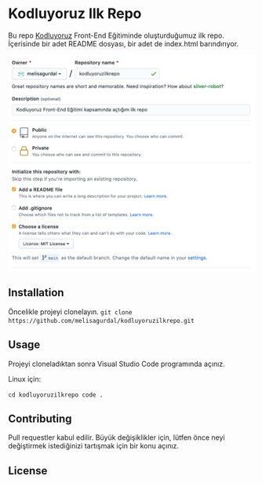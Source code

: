# Kodluyoruz Ilk Repo

Bu repo [Kodluyoruz](https://www.kodluyoruz.org) Front-End Eğitiminde oluşturduğumuz ilk repo. İçerisinde bir adet README dosyası, bir adet de index.html barındırıyor.

![github](https://github.com/melisagurdal/kodluyoruzilkrepo/blob/main/git.png)

## Installation

Öncelikle projeyi clonelayın.
`git clone https://github.com/melisagurdal/kodluyoruzilkrepo.git`

## Usage

Projeyi cloneladıktan sonra Visual Studio Code programında açınız.

Linux için: 

`cd kodluyoruzilkrepo
code .`


## Contributing

Pull requestler kabul edilir. Büyük değişiklikler için, lütfen önce neyi değiştirmek istediğinizi tartışmak için bir konu açınız.

## License

